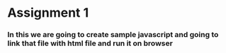 # Assignment 1

### In this we are going to create sample javascript and going to link that file with html file and run it on browser